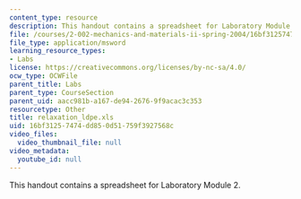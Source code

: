 ```yaml
---
content_type: resource
description: This handout contains a spreadsheet for Laboratory Module 2.
file: /courses/2-002-mechanics-and-materials-ii-spring-2004/16bf31257474dd850d51759f3927568c_relaxation_ldpe.xls
file_type: application/msword
learning_resource_types:
- Labs
license: https://creativecommons.org/licenses/by-nc-sa/4.0/
ocw_type: OCWFile
parent_title: Labs
parent_type: CourseSection
parent_uid: aacc981b-a167-de94-2676-9f9acac3c353
resourcetype: Other
title: relaxation_ldpe.xls
uid: 16bf3125-7474-dd85-0d51-759f3927568c
video_files:
  video_thumbnail_file: null
video_metadata:
  youtube_id: null
---
```

This handout contains a spreadsheet for Laboratory Module 2.